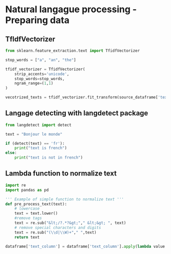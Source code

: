 # Natural langague processing - Preparing data

## TfIdfVectorizer

```python
from sklearn.feature_extraction.text import TfidfVectorizer

stop_words = ["a", "an", "the"]

tfidf_vectorizer = TfidfVectorizer(
    strip_accents='unicode',
    stop_words=stop_words, 
    ngram_range=(1,1)
)

vecotrized_texts = tfidf_vectorizer.fit_transform(source_dataframe['text_column'])
```


## Langage detecting with langdetect package

```python
from langdetect import detect

text = "Bonjour le monde"

if (detect(text) == 'fr'):
    print("text is french")
else:
    print("text is not in french")
```

## Lambda function to normalize text

```python
import re
import pandas as pd

''' Example of simple function to normalize text '''
def pre_process_text(text):
    # lowercase
    text = text.lower()
    #remove tags
    text = re.sub("&lt;/?.*?&gt;"," &lt;&gt; ", text)
    # remove special characters and digits
    text = re.sub("(\\d|\\W)+"," ",text)
    return text

dataframe['text_column'] = dataframe['text_column'].apply(lambda value:pre_process_text(value))
```
